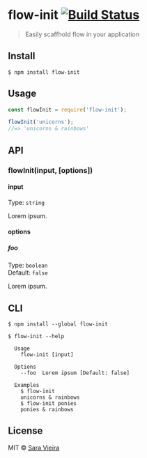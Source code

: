 # flow-init [![Build Status](https://travis-ci.org/SaraVieira/flow-init.svg?branch=master)](https://travis-ci.org/SaraVieira/flow-init)

> Easily scaffhold flow in your application


## Install

```
$ npm install flow-init
```


## Usage

```js
const flowInit = require('flow-init');

flowInit('unicorns');
//=> 'unicorns & rainbows'
```


## API

### flowInit(input, [options])

#### input

Type: `string`

Lorem ipsum.

#### options

##### foo

Type: `boolean`<br>
Default: `false`

Lorem ipsum.


## CLI

```
$ npm install --global flow-init
```

```
$ flow-init --help

  Usage
    flow-init [input]

  Options
    --foo  Lorem ipsum [Default: false]

  Examples
    $ flow-init
    unicorns & rainbows
    $ flow-init ponies
    ponies & rainbows
```


## License

MIT © [Sara Vieira](http://iamsaravieira.com)
